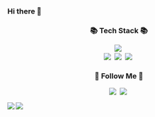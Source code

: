 ### Hi there 👋

<!--
**ujina123/ujina123** is a ✨ _special_ ✨ repository because its `README.md` (this file) appears on your GitHub profile.

Here are some ideas to get you started:

- 🔭 I’m currently working on ...
- 🌱 I’m currently learning ...
- 👯 I’m looking to collaborate on ...
- 🤔 I’m looking for help with ...
- 💬 Ask me about ...
- 📫 How to reach me: ...
- 😄 Pronouns: ...
- ⚡ Fun fact: ...
-->

<h3 align="center">📚 Tech Stack 📚</h3>
<p align="center">
  <img src="https://img.shields.io/badge/Python-3766AB?style=flat-square&logo=Python&logoColor=white"/></a>&nbsp 
  <br>
  <img src="https://img.shields.io/badge/Mysql-E6B91E?style=flat-square&logo=MySql&logoColor=white"/></a>&nbsp 
  <img src="https://img.shields.io/badge/Docker-2496ED?style=flat-square&logo=Docker&logoColor=white"/></a>&nbsp 
  <img src="https://img.shields.io/badge/Dango-092E20?style=flat-square&logo=Dango&logoColor=white"/></a>&nbsp 
</p>

<h3 align="center">🌈 Follow Me 🌈</h3>
<p align="center">
  <a href="https://leeyujin.tistory.com"><img src="https://img.shields.io/badge/Tech%20Blog-11B48A?style=flat-square&logo=Vimeo&logoColor=white&link=https://leeyujin.tistory.com"/></a>&nbsp
  <a href="mailto:dldbwls7182@gmail.com"><img src="https://img.shields.io/badge/Gmail-d14836?style=flat-square&logo=Gmail&logoColor=white&link=dldbwls7182@gmail.com"/></a>&nbsp
</p>

<p>
  <a href="https://github.com/ujina123/github-readme-stats">
    <img align="left" src="https://github-readme-stats.vercel.app/api?username=ujina123&exclude_repo=github-readme-stats" />
  </a>
  <a href="https://github.com/ujina123/github-readme-stats">
    <img align="rigth" src="https://github-readme-stats.vercel.app/api/top-langs/?username=ujina123" />
  </a>
</p>
  
